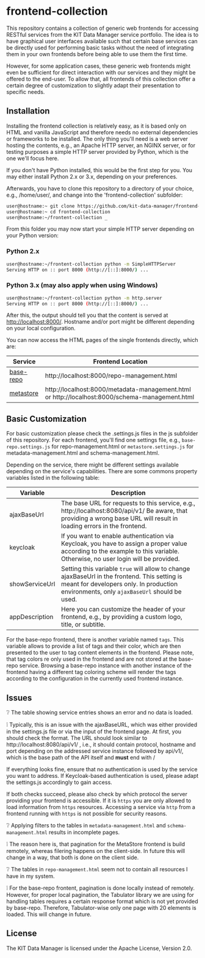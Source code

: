 # frontend-collection

This repository contains a collection of generic web frontends for accessing RESTful services from the KIT Data Manager service portfolio. The idea is to have graphical user interfaces available such that certain base services can be directly used for performing basic tasks without the need of integrating them in your own frontends before being able to use them the first time.

However, for some application cases, these generic web frontends might even be sufficient for direct interaction with our services and they might be offered to the end-user. To allow that, all frontends of this collection offer a certain degree of customization to slightly adapt their presentation to specific needs.

## Installation

Installing the frontend collection is relatively easy, as it is based only on HTML and vanilla JavaScript and therefore needs no external dependencies or frameworks to be installed. The only thing you'll need is a web server hosting the contents, e.g., an Apache HTTP server, an NGINX server, or for testing purposes a simple HTTP server provided by Python, which is the one we'll focus here.

If you don't have Python installed, this would be the first step for you. You may either install Python 2.x or 3.x, depending on your preferences. 

Afterwards, you have to clone this repository to a directory of your choice, e.g., /home/user/, and change into the 'frontend-collection' subfolder:

```bash
user@hostname:~ git clone https://github.com/kit-data-manager/frontend-collection
user@hostname:~ cd frontend-collection
user@hostname:~/frontent-collection _
```

From this folder you may now start your simple HTTP server depending on your Python version: 

### Python 2.x

```bash
user@hostname:~/frontent-collection python -m SimpleHTTPServer
Serving HTTP on :: port 8000 (http://[::]:8000/) ...
```

### Python 3.x (may also apply when using Windows)

```bash
user@hostname:~/frontent-collection python -m http.server
Serving HTTP on :: port 8000 (http://[::]:8000/) ...
```

After this, the output should tell you that the content is served at [http://localhost:8000/](http://localhost:8000/). Hostname and/or port might be different depending on your local configuration.

You can now access the HTML pages of the single frontends directly, which are: 

| Service       | Frontend Location|
|---------------|------------------|
| [base-repo](https://github.com/kit-data-manager/base-repo)     | http://localhost:8000/repo-management.html
| [metastore](https://github.com/kit-data-manager/metastore2)     | http://localhost:8000/metadata-management.html or http://localhost:8000/schema-management.html

## Basic Customization

For basic customization please check the .settings.js files in the js subfolder of this repository. For each frontend, you'll find one settings file, e.g., `base-repo.settings.js` for repo-management.html or `metastore.settings.js` for metadata-management.html and schema-management.html. 

Depending on the service, there might be different settings available depending on the service's capabilities. There are some commons property variables listed in the following table:

| Variable       | Description     |
|---------------|------------------|
| ajaxBaseUrl   |  The base URL for requests to this service, e.g., http://localhost:8080/api/v1/ Be aware, that providing a wrong base URL will result in loading errors in the frontend.
| keycloak      | If you want to enable authentication via Keycloak, you have to assign a proper value according to the example to this variable. Otherwise, no user login will be provided.
| showServiceUrl | Setting this variable `true` will allow to change ajaxBaseUrl in the frontend. This setting is meant for developers only. In production environments, only `ajaxBaseUrl` should be used.
| appDescription | Here you can customize the header of your frontend, e.g., by providing a custom logo, title, or subtitle. 

For the base-repo frontend, there is another variable named `tags`. This variable allows to provide a list of tags and their color, which are then presented to the user to tag content elements in the frontend. Please note, that tag colors re only used in the frontend and are not stored at the base-repo service. Browsing a base-repo instance with another instance of the frontend having a different tag coloring scheme will render the tags according to the configuration in the currently used frontend instance.

## Issues

:grey_question: The table showing service entries shows an error and no data is loaded.

:grey_exclamation: Typically, this is an issue with the ajaxBaseURL, which was either provided in the settings.js file or via the input of the frontend page. At first, you should check the format. The URL should look similar to http://localhost:8080/api/v1/ , i.e., it should contain protocol, hostname and port depending on the addressed service instance followed by api/v1/, which is the base path of the API itself and **must** end with /

If everything looks fine, ensure that no authentication is used by the service you want to address. If Keycloak-based authentication is used, please adapt the settings.js accordingly to gain access.

If both checks succeed, please also check by which protocol the server providing your frontend is accessible. If it is `https` you are only allowed to load information from `https` resources. Accessing a service via `http` from a frontend running with `https` is not possible for security reasons.

:grey_question: Applying filters to the tables in `metadata-management.html` and `schema-management.html` results in incomplete pages. 

:grey_exclamation: The reason here is, that pagination for the MetaStore frontend is build remotely, whereas filering happens on the client-side. In future this will change in a way, that both is done on the client side.

:grey_question: The tables in `repo-management.html` seem not to contain all resources I have in my system.

:grey_exclamation: For the base-repo frontent, pagination is done locally instead of remotely. However, for proper local pagination, the Tabulator library we are using for handling tables requires a certain response format which is not yet provided by base-repo. Therefore, Tabulator-wise only one page with 20 elements is loaded. This will change in future.


## License

The KIT Data Manager is licensed under the Apache License, Version 2.0.
